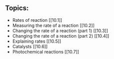 ## Topics:
- Rates of reaction [[10.1]]
- Measuring the rate of a reaction [[10.2]]
- Changing the rate of a reaction (part 1) [[10.3]]
- Changing the rate of a reaction (part 2) [[10.4]]
- Explaining rates [[10.5]]
- Catalysts [[10.6]]
- Photochemical reactions [[10.7]]